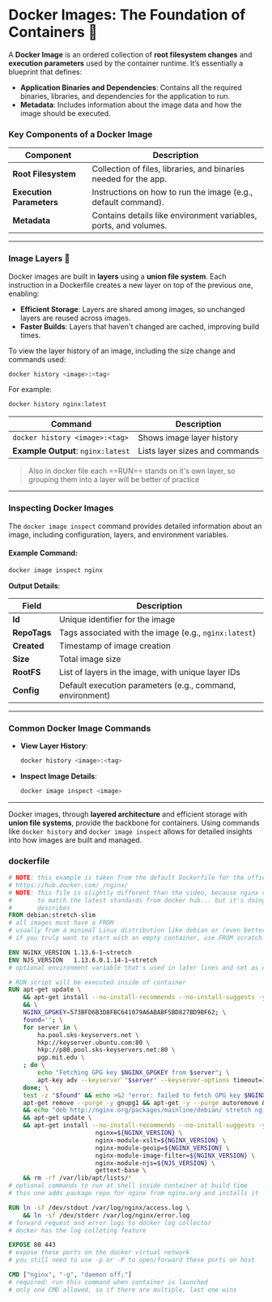 # Docker Images: The Foundation of Containers 🐳

A **Docker Image** is an ordered collection of **root filesystem changes** and **execution parameters** used by the container runtime. It’s essentially a blueprint that defines:

- **Application Binaries and Dependencies**: Contains all the required binaries, libraries, and dependencies for the application to run.
- **Metadata**: Includes information about the image data and how the image should be executed.

### Key Components of a Docker Image

| Component                 | Description                                                        |
|---------------------------|--------------------------------------------------------------------|
| **Root Filesystem**       | Collection of files, libraries, and binaries needed for the app.  |
| **Execution Parameters**  | Instructions on how to run the image (e.g., default command).     |
| **Metadata**              | Contains details like environment variables, ports, and volumes.  |

---

### Image Layers 🧱

Docker images are built in **layers** using a **union file system**. Each instruction in a Dockerfile creates a new layer on top of the previous one, enabling:

- **Efficient Storage**: Layers are shared among images, so unchanged layers are reused across images.
- **Faster Builds**: Layers that haven't changed are cached, improving build times.

To view the layer history of an image, including the size change and commands used:

```bash
docker history <image>:<tag>
```

For example:
```bash
docker history nginx:latest
```

| Command                                      | Description                           |
|----------------------------------------------|---------------------------------------|
| `docker history <image>:<tag>`               | Shows image layer history             |
| **Example Output**: `nginx:latest`           | Lists layer sizes and commands        |

> Also in docker file each ==RUN== stands on it's own layer, so grouping them into a layer will be better of practice
---

### Inspecting Docker Images

The `docker image inspect` command provides detailed information about an image, including configuration, layers, and environment variables.

#### Example Command:

```bash
docker image inspect nginx
```

**Output Details**:

| Field                 | Description                                                 |
|-----------------------|-------------------------------------------------------------|
| **Id**                | Unique identifier for the image                             |
| **RepoTags**          | Tags associated with the image (e.g., `nginx:latest`)       |
| **Created**           | Timestamp of image creation                                 |
| **Size**              | Total image size                                            |
| **RootFS**            | List of layers in the image, with unique layer IDs          |
| **Config**            | Default execution parameters (e.g., command, environment)   |

---

### Common Docker Image Commands

- **View Layer History**:
  ```bash
  docker history <image>:<tag>
  ```
- **Inspect Image Details**:
  ```bash
  docker image inspect <image>
  ```

---

Docker images, through **layered architecture** and efficient storage with **union file systems**, provide the backbone for containers. Using commands like `docker history` and `docker image inspect` allows for detailed insights into how images are built and managed.


### dockerfile
```dockerfile
# NOTE: this example is taken from the default Dockerfile for the official nginx Docker Hub Repo
# https://hub.docker.com/_/nginx/
# NOTE: This file is slightly different than the video, because nginx versions have been updated 
#       to match the latest standards from docker hub... but it's doing the same thing as the video
#       describes
FROM debian:stretch-slim
# all images must have a FROM
# usually from a minimal Linux distribution like debian or (even better) alpine
# if you truly want to start with an empty container, use FROM scratch

ENV NGINX_VERSION 1.13.6-1~stretch
ENV NJS_VERSION   1.13.6.0.1.14-1~stretch
# optional environment variable that's used in later lines and set as envvar when container is running

# RUN script will be executed inside of container
RUN apt-get update \
	&& apt-get install --no-install-recommends --no-install-suggests -y gnupg1 \
	&& \
	NGINX_GPGKEY=573BFD6B3D8FBC641079A6ABABF5BD827BD9BF62; \
	found=''; \
	for server in \
		ha.pool.sks-keyservers.net \
		hkp://keyserver.ubuntu.com:80 \
		hkp://p80.pool.sks-keyservers.net:80 \
		pgp.mit.edu \
	; do \
		echo "Fetching GPG key $NGINX_GPGKEY from $server"; \
		apt-key adv --keyserver "$server" --keyserver-options timeout=10 --recv-keys "$NGINX_GPGKEY" && found=yes && break; \
	done; \
	test -z "$found" && echo >&2 "error: failed to fetch GPG key $NGINX_GPGKEY" && exit 1; \
	apt-get remove --purge -y gnupg1 && apt-get -y --purge autoremove && rm -rf /var/lib/apt/lists/* \
	&& echo "deb http://nginx.org/packages/mainline/debian/ stretch nginx" >> /etc/apt/sources.list \
	&& apt-get update \
	&& apt-get install --no-install-recommends --no-install-suggests -y \
						nginx=${NGINX_VERSION} \
						nginx-module-xslt=${NGINX_VERSION} \
						nginx-module-geoip=${NGINX_VERSION} \
						nginx-module-image-filter=${NGINX_VERSION} \
						nginx-module-njs=${NJS_VERSION} \
						gettext-base \
	&& rm -rf /var/lib/apt/lists/*
# optional commands to run at shell inside container at build time
# this one adds package repo for nginx from nginx.org and installs it

RUN ln -sf /dev/stdout /var/log/nginx/access.log \
	&& ln -sf /dev/stderr /var/log/nginx/error.log
# forward request and error logs to docker log collector
# docker has the log colleting feature

EXPOSE 80 443
# expose these ports on the docker virtual network
# you still need to use -p or -P to open/forward these ports on host

CMD ["nginx", "-g", "daemon off;"]
# required: run this command when container is launched
# only one CMD allowed, so if there are multiple, last one wins
```